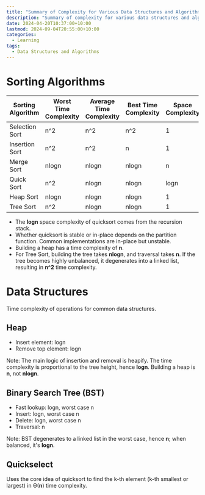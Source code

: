 ```yaml
---
title: "Summary of Complexity for Various Data Structures and Algorithms"
description: "Summary of complexity for various data structures and algorithms, including selection sort, insertion sort, merge sort, quicksort, heapsort, tree sort, heap, binary search tree, and quickselect."
date: 2024-04-20T10:37:00+10:00
lastmod: 2024-09-04T20:55:00+10:00
categories:
  - Learning
tags:
  - Data Structures and Algorithms
---
```


# Sorting Algorithms

| Sorting Algorithm | Worst Time Complexity | Average Time Complexity | Best Time Complexity | Space Complexity | Stable | In-Place |
|-------------------|-----------------------|--------------------------|----------------------|------------------|--------|----------|
| Selection Sort    | n^2                   | n^2                      | n^2                  | 1                | No     | Yes      |
| Insertion Sort    | n^2                   | n^2                      | n                    | 1                | Yes    | Yes      |
| Merge Sort        | nlogn                 | nlogn                    | nlogn                | n                | Yes    | No       |
| Quick Sort        | n^2                   | nlogn                    | nlogn                | logn             | No     | Yes      |
| Heap Sort         | nlogn                 | nlogn                    | nlogn                | 1                | No     | Yes      |
| Tree Sort         | n^2                   | nlogn                    | nlogn                | 1                | No     | Yes      |

- The **logn** space complexity of quicksort comes from the recursion stack.
- Whether quicksort is stable or in-place depends on the partition function. Common implementations are in-place but unstable.
- Building a heap has a time complexity of **n**.
- For Tree Sort, building the tree takes **nlogn**, and traversal takes **n**. If the tree becomes highly unbalanced, it degenerates into a linked list, resulting in **n^2** time complexity.

# Data Structures

Time complexity of operations for common data structures.

## Heap

- Insert element: logn  
- Remove top element: logn  

Note: The main logic of insertion and removal is heapify. The time complexity is proportional to the tree height, hence **logn**. Building a heap is **n**, not **nlogn**.

## Binary Search Tree (BST)

- Fast lookup: logn, worst case n  
- Insert: logn, worst case n  
- Delete: logn, worst case n  
- Traversal: n  

Note: BST degenerates to a linked list in the worst case, hence **n**; when balanced, it's **logn**.

## Quickselect

Uses the core idea of quicksort to find the k-th element (k-th smallest or largest) in Θ(**n**) time complexity.
